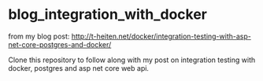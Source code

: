 # blog_integration_with_docker
from my blog post: http://t-heiten.net/docker/integration-testing-with-asp-net-core-postgres-and-docker/

Clone this repository to follow along with my post on integration testing with docker, postgres and asp net core web api.
